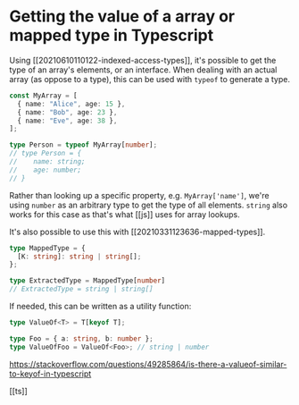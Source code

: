 # Getting the value of a array or mapped type in Typescript

Using [[20210610110122-indexed-access-types]], it's possible to get the type of an array's elements, or an interface. When dealing with an actual array (as oppose to a type), this can be used with `typeof` to generate a type.

```typescript
const MyArray = [
  { name: "Alice", age: 15 },
  { name: "Bob", age: 23 },
  { name: "Eve", age: 38 },
];

type Person = typeof MyArray[number];    
// type Person = {
//    name: string;
//    age: number;
// }
```

Rather than looking up a specific property, e.g. `MyArray['name']`, we're using `number` as an arbitrary type to get the type of all elements. `string` also works for this case as that's what [[js]] uses for array lookups.

It's also possible to use this with [[20210331123636-mapped-types]].
```typescript
type MappedType = {
  [K: string]: string | string[];
};

type ExtractedType = MappedType[number]
// ExtractedType = string | string[]
```

If needed, this can be written as a utility function:
```typescript
type ValueOf<T> = T[keyof T];

type Foo = { a: string, b: number };
type ValueOfFoo = ValueOf<Foo>; // string | number
```

https://stackoverflow.com/questions/49285864/is-there-a-valueof-similar-to-keyof-in-typescript

[[ts]]